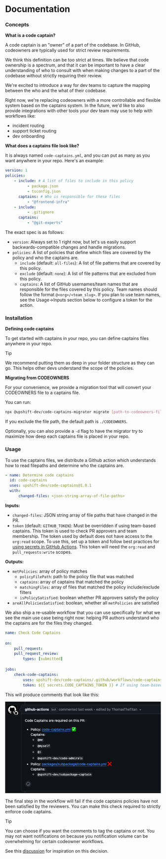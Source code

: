 # Documentation

### Concepts

<b>What is a code captain?</b>

A code captain is an "owner" of a part of the codebase. In GitHub, codeowners are typically used for strict review requirements.

We think this definition can be too strict at times. We believe that code ownership is a spectrum, and that it can be important to have a clear understanding of who to consult with when making changes to a part of the codebase without strictly requiring their review.

We're excited to introduce a way for dev teams to capture the mapping between the who and the what of their codebase.

Right now, we're replacing codeowners with a more controllable and flexible system based on the captains system. In the future, we'd like to also provide integrations with other tools your dev team may use to help with workflows like:

-   incident routing
-   support ticket routing
-   dev onboarding

<b>What does a captains file look like?</b>

It is always named `code-captains.yml`, and you can put as many as you want anywhere in your repo. Here's an example:

```yaml
version: 1
policies:
    - include: # A list of files to include in this policy
          - package.json
          - tsconfig.json
      captains: # Who is responsible for these files
          - "@frontend-infra"
    - include:
          - .gitignore
      captains:
          - "@git-experts"
```

The exact spec is as follows:

-   `version`: Always set to 1 right now, but let's us easily support backwards-compatible changes and handle migrations.
-   `policies`: A list of policies that define which files are covered by the policy and who the captains are.
    -   `include` (default: `all-files`): A list of file patterns that are covered by this policy.
    -   `exclude` (default: `none`): A list of file patterns that are excluded from this policy.
    -   `captains`: A list of GitHub usernames/team names that are responsible for the files covered by this policy.
        Team names should follow the format `@<org>/<team_slug>`.
        If you plan to use team names, see the Usage&rarr;Inputs section below to configure a token for the action.

### Installation

<b>Defining code captains</b>

To get started with captains in your repo, you can define captains files anywhere in your repo.

> [!TIP]
> We recommend putting them as deep in your folder structure as they can go. This helps other devs understand the scope of the policies.

<b>Migrating from CODEOWNERS</b>

For your convenience, we provide a migration tool that will convert your CODEOWNERS file to a captains file.

You can run:

```bash
npx @upshift-dev/code-captains-migrator migrate [path-to-codeowners-file]
```

If you exclude the file path, the default path is `./CODEOWNERS`.

Optionally, you can also provide a `-d` flag to have the migrator try to maximize how deep each captains file is placed in your repo.

### Usage

To use the captains files, we distribute a Github action which understands how to read filepaths and determine who the captains are.

```yaml
- name: Determine code captains
  id: code-captains
  uses: upshift-dev/code-captains@1.0.1
  with:
      changed-files: <json-string-array-of-file-paths>
```

<b>Inputs:</b>

-   `changed-files`: JSON string array of file paths that have changed in the PR.
-   `token` (default: `GITHUB_TOKEN`): Must be overridden if using team-based captains.
    This token is used to check PR approvers and team membership. The token used by default does not have access to the `org:read` scope.
    To use this, set up a token and follow best practices for
    [using secrets in GitHub Actions](https://docs.github.com/en/actions/security-for-github-actions/security-guides/using-secrets-in-github-actions).
    This token will need the `org:read` and `pull_requests:write` scopes.

<b>Outputs:</b>

-   `metPolicies`: array of policy matches
    -   `policyFilePath`: path to the policy file that was matched
    -   `captains`: array of captains that matched the policy
    -   `matchingFiles`: array of files that matched the policy include/exclude filters
    -   `isPolicySatisfied`: boolean whether PR approvers satisfy the policy
-   `areAllPoliciesSatisfied`: boolean, whether all `metPolicies` are satisfied

We also ship a re-usable workflow that you can use specifically for what we see the main use case being right now: helping PR authors understand who the captains are for the files they changed.

```yaml
name: Check Code Captains

on:
    pull_request:
    pull_request_review:
        types: [submitted]

jobs:
    check-code-captains:
        uses: upshift-dev/code-captains/.github/workflows/code-captains-workflow.yml@1.0.1
        token: ${{ secrets.CODE_CAPTAINS_TOKEN }} # If using team-based captains
```

This will produce comments that look like this:

<img src="resources/github-comment-example.png" alt="Github comment example" />

The final step in the workflow will fail if the code captains policies have not been satisfied by the reviewers.
You can make this check required to strictly enforce code captains.

> [!TIP]
> You can choose if you want the comments to tag the captains or not.
> You may not want notifications on because you notification volume can be overwhelming for certain codeowner workflows.
>
> See this [discussion](https://github.com/orgs/community/discussions/35673) for inspiration on this decision.
